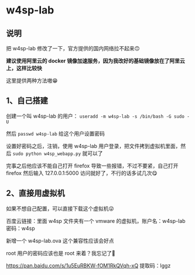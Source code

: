 # w4sp-lab
## 说明

把 w4sp-lab 修改了一下，官方提供的国内网络拉不起来🙃

**建议使用阿里云的 docker 镜像加速服务，因为我改好的基础镜像放在了阿里云上，这样比较快**

这里提供两种方法嗷😁



## 1、自己搭建

创建一个叫 w4sp-lab 的用户：
`useradd -m w4sp-lab -s /bin/bash -G sudo -U`

然后 `passwd w4sp-lab` 给这个用户设置密码

设置好密码之后，注销，使用 w4sp-lab 用户登录，把文件拷到虚拟机里面，然后 `sudo python w4sp_webapp.py` 就可以了

完事之后他应该不能自己打开 firefox 导致一些报错，不过不要紧，自己打开 firefox 然后输入 127.0.0.1:5000 访问就好了，不行的话多试几次😋



##  2、直接用虚拟机

如果不想自己配置，可以直接下载这个虚拟机😜

百度云链接：里面 w4sp 文件夹有一个 vmware 的虚拟机，账户名：w4sp-lab   密码：w4sp

新增一个 w4sp-lab.ova 这个兼容性应该会好点

root 用户的密码应该也是 root 来着？我忘记了🐷

https://pan.baidu.com/s/1u5EuRBKW-fOM1RkQVqh-xQ 
提取码：lggz



